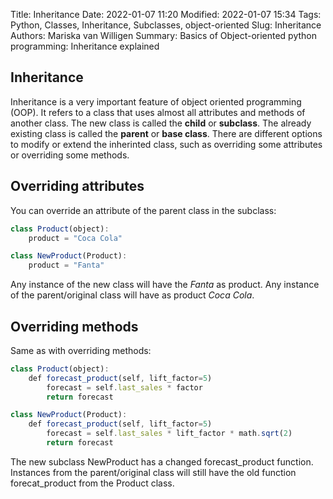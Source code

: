 Title: Inheritance
Date: 2022-01-07 11:20
Modified: 2022-01-07 15:34
Tags: Python, Classes, Inheritance, Subclasses, object-oriented
Slug: Inheritance
Authors: Mariska van Willigen
Summary: Basics of Object-oriented python programming: Inheritance explained

## Inheritance
Inheritance is a very important feature of object oriented programming (OOP). It refers to a class that uses almost all attributes and methods of another class. The new class is called the **child** or **subclass**. The already existing class is called the **parent** or **base class**. 
There are different options to modify or extend the inherinted class, such as overriding some attributes or overriding some methods.

## Overriding attributes
You can override an attribute of the parent class in the subclass:
``` js
class Product(object):
    product = "Coca Cola"

class NewProduct(Product):
    product = "Fanta"
```
Any instance of the new class will have the *Fanta* as product. Any instance of the parent/original class will have as product *Coca Cola*.

## Overriding methods
Same as with overriding methods:
``` js
class Product(object):
    def forecast_product(self, lift_factor=5)
        forecast = self.last_sales * factor
        return forecast

class NewProduct(Product):
    def forecast_product(self, lift_factor=5)
        forecast = self.last_sales * lift_factor * math.sqrt(2)
        return forecast

```
The new subclass NewProduct has a changed forecast_product function. Instances from the parent/original class will still have the old function forecat_product from the Product class.
